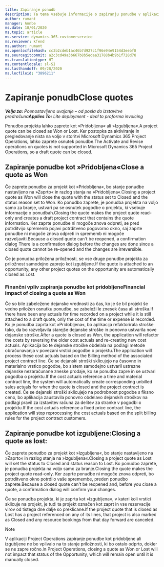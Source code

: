 ```yaml
---
title: Zapiranje ponudb
description: Ta tema vsebuje informacije o zapiranju ponudbe v aplikaciji Project Operations.
author: rumant
manager: Annbe
ms.date: 10/01/2020
ms.topic: article
ms.service: dynamics-365-customerservice
ms.reviewer: kfend
ms.author: rumant
ms.openlocfilehash: cc3b2cdeb1ac46b7d927c1f96e94e9154d3eebf8
ms.sourcegitcommit: a2c3cd49a3b667b8b5edaa31788b4b9b1f728d78
ms.translationtype: HT
ms.contentlocale: sl-SI
ms.lasthandoff: 09/28/2020
ms.locfileid: "3896211"
---
```

# <a name="close-quotes"></a><span data-ttu-id="1c476-103">Zapiranje ponudb</span><span class="sxs-lookup"><span data-stu-id="1c476-103">Close quotes</span></span> 

<span data-ttu-id="1c476-104">_**Velja za:** Poenostavljeno uvajanje – od posla do izstavitve predračuna_</span><span class="sxs-lookup"><span data-stu-id="1c476-104">_**Applies To:** Lite deployment - deal to proforma invoicing_</span></span>

<span data-ttu-id="1c476-105">Ponudbo projekta lahko zaprete kot »Pridobljena« ali »Izgubljena«.</span><span class="sxs-lookup"><span data-stu-id="1c476-105">A project quote can be closed as Won or Lost.</span></span> <span data-ttu-id="1c476-106">Ker postopka za aktiviranje in pregledovanje nista na voljo v storitvi Microsoft Dynamics 365 Project Operations, lahko zaprete osnutek ponudbe.</span><span class="sxs-lookup"><span data-stu-id="1c476-106">The Activate and Revise operations on quotes is not supported in Microsoft Dynamics 365 Project Operations, so a draft quote can be closed.</span></span>

## <a name="close-a-quote-as-won"></a><span data-ttu-id="1c476-107">Zapiranje ponudbe kot »Pridobljena«</span><span class="sxs-lookup"><span data-stu-id="1c476-107">Close a quote as Won</span></span>

<span data-ttu-id="1c476-108">Če zaprete ponudbo za projekt kot »Pridobljena«, bo stanje ponudbe nastavljeno na »Zaprto« in razlog stanja na »Pridobljena«.</span><span class="sxs-lookup"><span data-stu-id="1c476-108">Closing a project quote as Won will close the quote with the status set to Closed and the status reason set to Won.</span></span> <span data-ttu-id="1c476-109">Ko ponudbo zaprete, je ponudba projekta na voljo samo za branje, ustvari pa se osnutek pogodbe o projektu, ki vsebuje informacije o ponudbah.</span><span class="sxs-lookup"><span data-stu-id="1c476-109">Closing the quote makes the project quote read-only and creates a draft project contract that contains the quote information.</span></span> <span data-ttu-id="1c476-110">Ker zaprte ponudbe ni mogoče znova odpreti, se pred potrditvijo sprememb pojavi potrditveno pogovorno okno, saj zaprte ponudbe ni mogoče znova odpreti in sprememb ni mogoče razveljaviti.</span><span class="sxs-lookup"><span data-stu-id="1c476-110">Because a closed quote can't be reopened, a confirmation dialog There is a confirmation dialog before the changes are done since a closed quote cannot be re-opened and the changes are irreversible.</span></span>

<span data-ttu-id="1c476-111">Če je ponudba priložena priložnosti, se vse druge ponudbe projekta za priložnost samodejno zaprejo kot izgubljene.</span><span class="sxs-lookup"><span data-stu-id="1c476-111">If the quote is attached to an opportunity, any other project quotes on the opportunity are automatically closed as Lost.</span></span>

### <a name="financial-impact-of-closing-a-quote-as-won"></a><span data-ttu-id="1c476-112">Finančni vpliv zapiranja ponudbe kot pridobljene</span><span class="sxs-lookup"><span data-stu-id="1c476-112">Financial impact of closing a quote as Won</span></span>

<span data-ttu-id="1c476-113">Če so bile zabeležene dejanske vrednosti za čas, ko je še bil projekt še vedno priložen osnutku ponudbe, se zabeleži le znesek časa ali stroška.</span><span class="sxs-lookup"><span data-stu-id="1c476-113">If there have been any actuals for time recorded on a project while it is still attached to a draft quote, only the cost of the time or expense is recorded.</span></span> <span data-ttu-id="1c476-114">Ko je ponudba zaprta kot »Pridobljena«, bo aplikacija refaktorirala stroške tako, da bo razveljavila starejše dejanske stroške in ponovno ustvarila nove dejanske stroške.</span><span class="sxs-lookup"><span data-stu-id="1c476-114">After a quote is closed as Won, the application will refactor the costs by reversing the older cost actuals and re-creating new cost actuals.</span></span> <span data-ttu-id="1c476-115">Aplikacija bo te dejanske stroške obdelala na podlagi metode obračunavanja v povezani vrstici pogodbe o projektu.</span><span class="sxs-lookup"><span data-stu-id="1c476-115">The application will process these cost actuals based on the Billing method of the associated project contract line.</span></span> <span data-ttu-id="1c476-116">Če se dejanski stroški sklicujejo na časovno in materialno vrstico pogodbe, bo sistem samodejno ustvaril ustrezne dejanske nezaračunane zneske prodaje, ko se ponudba zapre in se ustvari pogodba o projektu.</span><span class="sxs-lookup"><span data-stu-id="1c476-116">If the cost actuals reference a time and material contract line, the system will automatically create corresponding unbilled sales actuals for when the quote is closed and the project contract is created.</span></span> <span data-ttu-id="1c476-117">Če se dejanski stroški sklicujejo na podrobnost pogodbe s fiksno ceno, bo aplikacija zaustavila ponovno obdelavo dejanskih stroškov na podlagi pravil za izstavitev računa za delitev za stranke v pogodbi o projektu.</span><span class="sxs-lookup"><span data-stu-id="1c476-117">If the cost actuals reference a fixed price contract line, the application will stop reprocessing the cost actuals based on the split billing rules for the project contract customers.</span></span>

## <a name="closing-a-quote-as-lost"></a><span data-ttu-id="1c476-118">Zapiranje ponudbe kot izgubljene:</span><span class="sxs-lookup"><span data-stu-id="1c476-118">Closing a quote as lost:</span></span>

<span data-ttu-id="1c476-119">Če zaprete ponudbo za projekt kot »Izgubljena«, bo stanje nastavljeno na »Zaprto« in razlog stanja na »Izgubljena«.</span><span class="sxs-lookup"><span data-stu-id="1c476-119">Closing a project quote as Lost will set the status to Closed and status reason to Lost.</span></span> <span data-ttu-id="1c476-120">Ko ponudbo zaprete, je ponudba projekta na voljo samo za branje.</span><span class="sxs-lookup"><span data-stu-id="1c476-120">Closing the quote makes the project quote read-only.</span></span> <span data-ttu-id="1c476-121">Ker zaprte ponudbe ni mogoče znova odpreti, bo potrditveno okno potrdilo vaše spremembe, preden ponudbo zaprete.</span><span class="sxs-lookup"><span data-stu-id="1c476-121">Because a closed quote can't be reopened and, before you close a quote, a confirmation dialog will confirm your changes.</span></span>

<span data-ttu-id="1c476-122">Če se ponudba projekta, ki je zaprta kot »Izgubljena«, v kateri koli vrstici sklicuje na projekt, je tudi ta projekt označen kot zaprt in vse rezervacije virov od tistega dne dalje so preklicane.</span><span class="sxs-lookup"><span data-stu-id="1c476-122">If the project quote that is closed as Lost has a project referenced on any of its lines, that project is also marked as Closed and any resource bookings from that day forward are canceled.</span></span>

> [!NOTE]
> <span data-ttu-id="1c476-123">V aplikaciji Project Operations zapiranje ponudbe kot pridobljene ali izgubljene ne bo vplivalo na to stanje priložnosti, ki bo ostalo odprto, dokler se ne zapre ročno.</span><span class="sxs-lookup"><span data-stu-id="1c476-123">In Project Operations, closing a quote as Won or Lost will not impact that status of the Opportunity, which will remain open until it is manually closed.</span></span>
